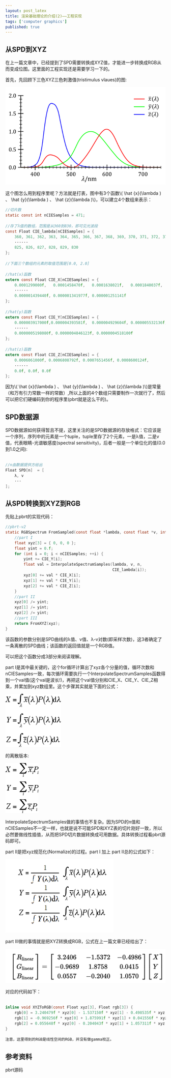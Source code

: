 ```yaml
---
layout: post_latex
title: 渲染基础理论的介绍(2)——工程实现
tags: ['computer graphics']
published: true
---
```



<!--more-->


## 从SPD到XYZ

在上一篇文章中，已经提到了SPD需要转换成XYZ值，才能进一步转换成RGB从而变成位图。这里面的工程实现还是需要学习一下的。

首先，先回顾下三色XYZ三色刺激值(tristimulus vlaues)的图:


![14.png](../images/2016.7/14.png)

这个图怎么用到程序里呢？方法就是打表，图中有3个函数\\( \\hat \{x\}(\\lambda ) 、 \\hat \{y\}(\\lambda ) 、 \\hat \{z\}(\\lambda )\\)，可以建立4个数组来表示：

```c
//切片数
static const int nCIESamples = 471;

//存了λ值的数组，范围是从360到830，即可见光波段
const Float CIE_lambda[nCIESamples] = {
	360, 361, 362, 363, 364, 365, 366, 367, 368, 369, 370, 371, 372, 373, 374,
	······
	825, 826, 827, 828, 829, 830
};

//下面三个数组的元素的取值范围是[0.0, 2.0]

//hat(x)函数
extern const Float CIE_X[nCIESamples] = {
    0.0001299000f,   0.0001458470f,   0.0001638021f,   0.0001840037f,
 	······
 	0.000001439440f, 0.000001341977f, 0.000001251141f
};

//hat(y)函数
extern const Float CIE_Y[nCIESamples] = {
	0.000003917000f,0.000004393581f,  0.000004929604f, 0.000005532136f,
    ······
    0.0000005198080f, 0.0000004846123f, 0.0000004518100f
};

//hat(z)函数
extern const Float CIE_Z[nCIESamples] = {
	0.0006061000f, 0.0006808792f, 0.0007651456f, 0.0008600124f,
    ······
    0.0f, 0.0f, 0.0f
};

```

因为\\( \\hat \{x\}(\\lambda ) 、 \\hat \{y\}(\\lambda ) 、 \\hat \{z\}(\\lambda )\\)是常量（和万有引力常数一样的常数）,所以上面的4个数组只需要制作一次就行了，然后可以把它们硬编码到你的程序里(pbrt就是这么干的)。

## SPD数据源

SPD数据源如何获得暂且不提，这里关注的是SPD数据源的存放格式：它应该是一个序列，序列中的元素是一个tuple，tuple里存了2个元素，一是λ值，二是v值，代表眼睛-光谱敏感度(spectral sensitivity)，后者一般是一个单位化的值(0.0到1.0之间):

```c

//n由数据提供方给出
Float SPD[n]  = [
	λ, v
	···
];

```

## 从SPD转换到XYZ到RGB

先贴上pbrt的实现代码：

```c
//pbrt-v2
static RGBSpectrum FromSampled(const float *lambda, const float *v, int n) {
    //part I
    float xyz[3] = { 0, 0, 0 };
    float yint = 0.f;
    for (int i = 0; i < nCIESamples; ++i) {
        yint += CIE_Y[i];
        float val = InterpolateSpectrumSamples(lambda, v, n,
                                               CIE_lambda[i]);
        xyz[0] += val * CIE_X[i];
        xyz[1] += val * CIE_Y[i];
        xyz[2] += val * CIE_Z[i];
    }
    //part II
    xyz[0] /= yint;
    xyz[1] /= yint;
    xyz[2] /= yint;
    //part III
    return FromXYZ(xyz);
}

```
该函数的参数分别是SPD曲线的λ值、v值、λ-v对数(即采样次数)，这3者确定了一条离散的SPD曲线；该函数的返回值就是一个RGB值。

可以把这个函数分成3部分来阅读理解。

part I是其中最关键的，这个for循环计算出了xyz各个分量的值，循环次数和nCIESamples一致，每次循环需要执行一个InterpolateSpectrumSamples函数得到一个val值(这个val是波长!)，再把这个val值分别和CIE_X、CIE_Y、CIE_Z相乘，并累加到xyz数组里。这个步骤其实就是下面的公式：

![15.png](../images/2016.7/15.png)

的离散版本:

![16.png](../images/2016.7/16.png)


InterpolateSpectrumSamples做的事情也不复杂。因为SPD的n值和nCIESamples不一定一样，也就是说不可能SPD和XYZ表的切片刚好一致，所以必然要做线性插值，从而把SPD切片数据转换成可用数据。具体转换过程看pbrt源码即可。

part II是把xyz规范化(Normalize)的过程。part I 加上 part II总的公式如下：

![24.png](../images/2016.7/24.png)

part III做的事情就是把XYZ转换成RGB，公式在上一篇文章已经给出了：


![17.png](../images/2016.7/17.png)

对应的代码如下：

```c

inline void XYZToRGB(const Float xyz[3], Float rgb[3]) {
    rgb[0] = 3.240479f * xyz[0] - 1.537150f * xyz[1] - 0.498535f * xyz[2];
    rgb[1] = -0.969256f * xyz[0] + 1.875991f * xyz[1] + 0.041556f * xyz[2];
    rgb[2] = 0.055648f * xyz[0] - 0.204043f * xyz[1] + 1.057311f * xyz[2];
}

注意，这里得到的RGB是线性空间的RGB，并没有做gamma校正。

```


## 参考资料

pbrt源码